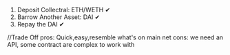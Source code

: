 1. Deposit Collectral: ETH/WETH ✔
2. Barrow Another Asset: DAI ✔
3. Repay the DAI ✔

//Trade Off
pros: Quick,easy,resemble what's on main net
cons: we need an API, some contract are complex to work with
